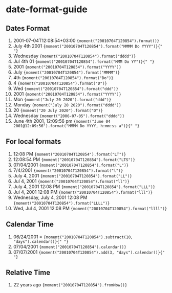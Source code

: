 # date-format-guide
## Dates Format

1. 2001-07-04T12:08:54+03:00    `{moment("20010704T120854").format()}`
2. July 4th 2001    `{moment("20010704T120854").format("MMMM Do YYYY")}{" "}` 
3. Wednesday    `{moment("20010704T120854").format("dddd")}`
4. Jul 4th 01   `{moment("20010704T120854").format("MMM Do YY")}{" "}`
5. 2001   `{moment("20010704T120854").format("YYYY")}`
6. July     `{moment("20010704T120854").format("MMMM")}`
7. 4th    `{moment("20010704T120854").format("Do")}`
8. 4    `{moment("20010704T120854").format("D")}`
9. Wed    `{moment("20010704T120854").format("ddd")}`
10. 2001    `{moment("20010704T120854").format("YYYY")}`
11. Mon   `{moment("July 20 2020").format("ddd")}`
12. Monday    `{moment("July 20 2020").format("dddd")}`
13. 20    `{moment("20 July 2020").format("D")}`
14. Wednesday   `{moment("2006-07-05").format("dddd")}`
15. June 4th 2001, 12:09:56 pm `{moment("June 04 2001@12:09:56").format("MMMM Do YYYY, h:mm:ss a")}{" "}`

## For local formats
1. 12:08 PM   `{moment("20010704T120854").format("LT")}`
2. 12:08:54 PM    `{moment("20010704T120854").format("LTS")}`
3. 07/04/2001   `{moment("20010704T120854").format("L")}`
4. 7/4/2001   `{moment("20010704T120854").format("l")}`
5. July 4, 2001   `{moment("20010704T120854").format("LL")}`
6. Jul 4, 2001    `{moment("20010704T120854").format("ll")}`
7. July 4, 2001 12:08 PM    `{moment("20010704T120854").format("LLL")}`
8. Jul 4, 2001 12:08 PM   `{moment("20010704T120854").format("lll")}`
9. Wednesday, July 4, 2001 12:08 PM   `{moment("20010704T120854").format("LLLL")}`
10. Wed, Jul 4, 2001 12:08 PM   `{moment("20010704T120854").format("llll")}`

## Calendar Time</h2>
1. 06/24/2001 =  `{moment("20010704T120854").subtract(10, "days").calendar()}{" "}`
2. 07/04/2001   `{moment("20010704T120854").calendar()}`
3. 07/07/2001   `{moment("20010704T120854").add(3, "days").calendar()}{" "}`

## Relative Time
1. 22 years ago   `{moment("20010704T120854").fromNow()}`
